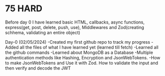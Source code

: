 # 75 HARD

Before day 0 I have learned basic HTML, callbacks, async functions, express(get, post,  delete, push, use), Middlewares and
Zod(creating schhema, validating an entire object)

Day-0 (02/05/2024)
-Created my first github repo to track my progress
-Added all the files of what I have learned yet (learned till fetch)
-Learned all the github commands
-Learned about MongoDB as a Database
-Multiple authentication methods like Hashing, Encryption and JsonWebTokens.
-How to make JsonWebTokens and Use it with Zod. How to validate the input and then verify and decode the JWT


